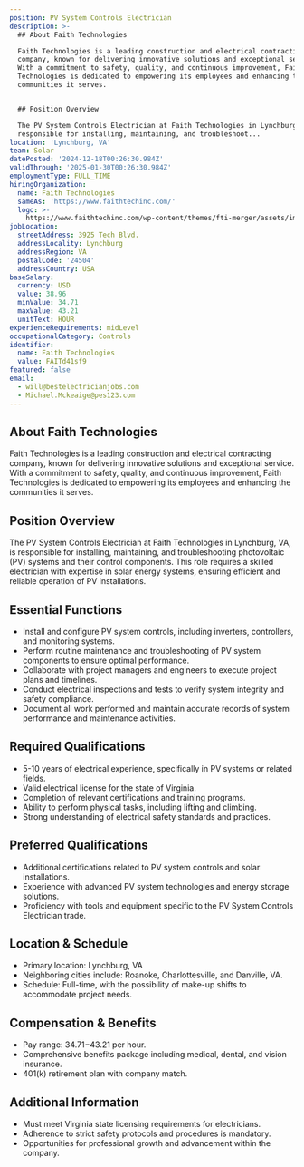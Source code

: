 ```yaml
---
position: PV System Controls Electrician
description: >-
  ## About Faith Technologies

  Faith Technologies is a leading construction and electrical contracting
  company, known for delivering innovative solutions and exceptional service.
  With a commitment to safety, quality, and continuous improvement, Faith
  Technologies is dedicated to empowering its employees and enhancing the
  communities it serves.


  ## Position Overview

  The PV System Controls Electrician at Faith Technologies in Lynchburg, VA, is
  responsible for installing, maintaining, and troubleshoot...
location: 'Lynchburg, VA'
team: Solar
datePosted: '2024-12-18T00:26:30.984Z'
validThrough: '2025-01-30T00:26:30.984Z'
employmentType: FULL_TIME
hiringOrganization:
  name: Faith Technologies
  sameAs: 'https://www.faithtechinc.com/'
  logo: >-
    https://www.faithtechinc.com/wp-content/themes/fti-merger/assets/images/logos/logo-fti.svg
jobLocation:
  streetAddress: 3925 Tech Blvd.
  addressLocality: Lynchburg
  addressRegion: VA
  postalCode: '24504'
  addressCountry: USA
baseSalary:
  currency: USD
  value: 38.96
  minValue: 34.71
  maxValue: 43.21
  unitText: HOUR
experienceRequirements: midLevel
occupationalCategory: Controls
identifier:
  name: Faith Technologies
  value: FAITd41sf9
featured: false
email:
  - will@bestelectricianjobs.com
  - Michael.Mckeaige@pes123.com
---
```




## About Faith Technologies
Faith Technologies is a leading construction and electrical contracting company, known for delivering innovative solutions and exceptional service. With a commitment to safety, quality, and continuous improvement, Faith Technologies is dedicated to empowering its employees and enhancing the communities it serves.

## Position Overview
The PV System Controls Electrician at Faith Technologies in Lynchburg, VA, is responsible for installing, maintaining, and troubleshooting photovoltaic (PV) systems and their control components. This role requires a skilled electrician with expertise in solar energy systems, ensuring efficient and reliable operation of PV installations.

## Essential Functions
- Install and configure PV system controls, including inverters, controllers, and monitoring systems.
- Perform routine maintenance and troubleshooting of PV system components to ensure optimal performance.
- Collaborate with project managers and engineers to execute project plans and timelines.
- Conduct electrical inspections and tests to verify system integrity and safety compliance.
- Document all work performed and maintain accurate records of system performance and maintenance activities.

## Required Qualifications
- 5-10 years of electrical experience, specifically in PV systems or related fields.
- Valid electrical license for the state of Virginia.
- Completion of relevant certifications and training programs.
- Ability to perform physical tasks, including lifting and climbing.
- Strong understanding of electrical safety standards and practices.

## Preferred Qualifications
- Additional certifications related to PV system controls and solar installations.
- Experience with advanced PV system technologies and energy storage solutions.
- Proficiency with tools and equipment specific to the PV System Controls Electrician trade.

## Location & Schedule
- Primary location: Lynchburg, VA
- Neighboring cities include: Roanoke, Charlottesville, and Danville, VA.
- Schedule: Full-time, with the possibility of make-up shifts to accommodate project needs.

## Compensation & Benefits
- Pay range: $34.71-$43.21 per hour.
- Comprehensive benefits package including medical, dental, and vision insurance.
- 401(k) retirement plan with company match.

## Additional Information
- Must meet Virginia state licensing requirements for electricians.
- Adherence to strict safety protocols and procedures is mandatory.
- Opportunities for professional growth and advancement within the company.

